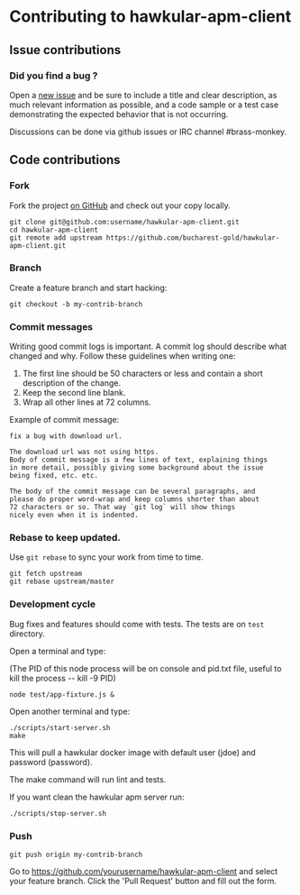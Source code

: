 # Contributing to hawkular-apm-client

## Issue contributions

### Did you find a bug ?

Open a [new issue](https://github.com/bucharest-gold/hawkular-apm-client/issues/new)
and be sure to include a title and clear description, as much relevant information
as possible, and a code sample or a test case demonstrating the expected behavior
that is not occurring.

Discussions can be done via github issues or IRC channel #brass-monkey.

## Code contributions

### Fork

Fork the project [on GitHub](https://github.com/bucharest-gold/hawkular-apm-client)
and check out your copy locally.

```
git clone git@github.com:username/hawkular-apm-client.git
cd hawkular-apm-client
git remote add upstream https://github.com/bucharest-gold/hawkular-apm-client.git
```

### Branch

Create a feature branch and start hacking:

```
git checkout -b my-contrib-branch
```

### Commit messages

Writing good commit logs is important. A commit log should describe what
changed and why. Follow these guidelines when writing one:

1. The first line should be 50 characters or less and contain a short
   description of the change.
2. Keep the second line blank.
3. Wrap all other lines at 72 columns.

Example of commit message:

```
fix a bug with download url.

The download url was not using https.
Body of commit message is a few lines of text, explaining things
in more detail, possibly giving some background about the issue
being fixed, etc. etc.

The body of the commit message can be several paragraphs, and
please do proper word-wrap and keep columns shorter than about
72 characters or so. That way `git log` will show things
nicely even when it is indented.
```

### Rebase to keep updated.

Use `git rebase` to sync your work from time to time.

```
git fetch upstream
git rebase upstream/master
```

### Development cycle

Bug fixes and features should come with tests.
The tests are on `test` directory.

Open a terminal and type:

(The PID of this node process will be on console and pid.txt file,
useful to kill the process -- kill -9 PID)

```
node test/app-fixture.js &
```

Open another terminal and type:

```
./scripts/start-server.sh
make
```

This will pull a hawkular docker image with default user (jdoe) and password (password).

The make command will run lint and tests.

If you want clean the hawkular apm server run:

```
./scripts/stop-server.sh
```

### Push

```
git push origin my-contrib-branch
```

Go to https://github.com/yourusername/hawkular-apm-client and select your feature branch.
Click the 'Pull Request' button and fill out the form.
